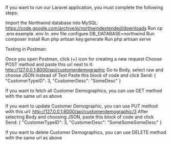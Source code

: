 If you want to run our Laravel application, you must complete the following steps:

Import the Northwind database into MySQL: https://code.google.com/archive/p/northwindextended/downloads
Run cp .env.example .env
In .env file configure DB_DATABASE=northwind
Run composer install
Run php artisan key:generate
Run php artisan serve

Testing in Postman:

Once you open Postman, click (+) icon for creating a new request
Choose POST method and paste this url next to it: http://127.0.0.1:8000/api/customerdemographic
Go to Body, select raw and choose JSON instead of Text
Paste this block of code and click Send:
{
"CustomerTypeID": 3,
"CustomerDesc": "SomeDesc"
}

If you want to fetch all Customer Demographics, you can use GET method with the same url as above

If you want to update Customer Demographic, you can use PUT method with this url: http://127.0.0.1:8000/api/customerdemographic/3
After selecting Body and choosing JSON, paste this block of code and click Send:
{
"CustomerTypeID": 3,
"CustomerDesc": "SomeSomeSomeDesc"
}

If you want to delete Customer Demographics, you can use DELETE method with the same url as above
